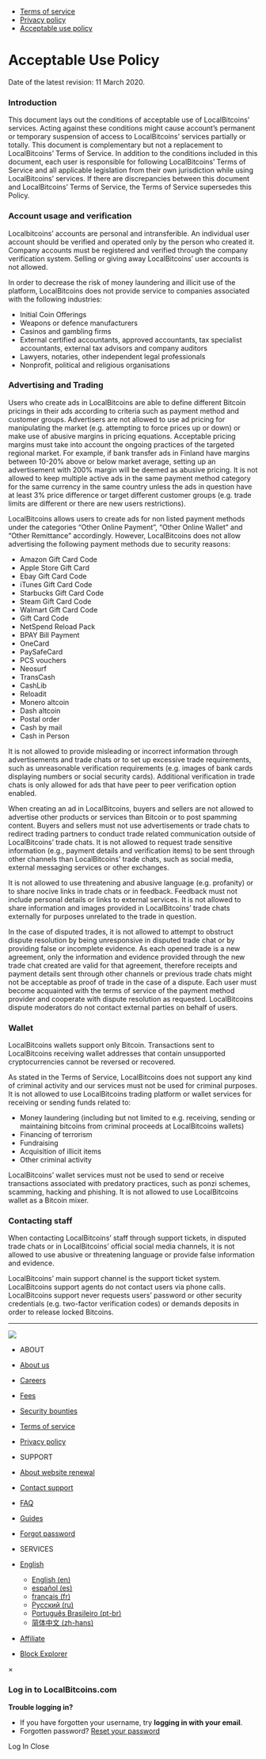 * [Terms of service](https://localbitcoins.com/terms_of_service/)
* [Privacy policy](https://localbitcoins.com/privacy_policy/)
* [Acceptable use policy](https://localbitcoins.com/acceptable_use_policy/)

Acceptable Use Policy
=====================

  
Date of the latest revision: 11 March 2020.

### Introduction

This document lays out the conditions of acceptable use of LocalBitcoins’ services. Acting against these conditions might cause account’s permanent or temporary suspension of access to LocalBitcoins’ services partially or totally. This document is complementary but not a replacement to LocalBitcoins’ Terms of Service. In addition to the conditions included in this document, each user is responsible for following LocalBitcoins’ Terms of Service and all applicable legislation from their own jurisdiction while using LocalBitcoins’ services. If there are discrepancies between this document and LocalBitcoins’ Terms of Service, the Terms of Service supersedes this Policy.

### Account usage and verification

Localbitcoins’ accounts are personal and intransferible. An individual user account should be verified and operated only by the person who created it. Company accounts must be registered and verified through the company verification system. Selling or giving away LocalBitcoins’ user accounts is not allowed.

In order to decrease the risk of money laundering and illicit use of the platform, LocalBitcoins does not provide service to companies associated with the following industries:

* Initial Coin Offerings
* Weapons or defence manufacturers
* Casinos and gambling firms
* External certified accountants, approved accountants, tax specialist accountants, external tax advisors and company auditors
* Lawyers, notaries, other independent legal professionals
* Nonprofit, political and religious organisations

### Advertising and Trading

Users who create ads in LocalBitcoins are able to define different Bitcoin pricings in their ads according to criteria such as payment method and customer groups. Advertisers are not allowed to use ad pricing for manipulating the market (e.g. attempting to force prices up or down) or make use of abusive margins in pricing equations. Acceptable pricing margins must take into account the ongoing practices of the targeted regional market. For example, if bank transfer ads in Finland have margins between 10-20% above or below market average, setting up an advertisement with 200% margin will be deemed as abusive pricing. It is not allowed to keep multiple active ads in the same payment method category for the same currency in the same country unless the ads in question have at least 3% price difference or target different customer groups (e.g. trade limits are different or there are new users restrictions).

LocalBitcoins allows users to create ads for non listed payment methods under the categories “Other Online Payment”, “Other Online Wallet” and “Other Remittance” accordingly. However, LocalBitcoins does not allow advertising the following payment methods due to security reasons:

* Amazon Gift Card Code
* Apple Store Gift Card
* Ebay Gift Card Code
* iTunes Gift Card Code
* Starbucks Gift Card Code
* Steam Gift Card Code
* Walmart Gift Card Code
* Gift Card Code
* NetSpend Reload Pack
* BPAY Bill Payment
* OneCard
* PaySafeCard
* PCS vouchers
* Neosurf
* TransCash
* CashLib
* Reloadit
* Monero altcoin
* Dash altcoin
* Postal order
* Cash by mail
* Cash in Person

It is not allowed to provide misleading or incorrect information through advertisements and trade chats or to set up excessive trade requirements, such as unreasonable verification requirements (e.g. images of bank cards displaying numbers or social security cards). Additional verification in trade chats is only allowed for ads that have peer to peer verification option enabled.

When creating an ad in LocalBitcoins, buyers and sellers are not allowed to advertise other products or services than Bitcoin or to post spamming content. Buyers and sellers must not use advertisements or trade chats to redirect trading partners to conduct trade related communication outside of LocalBitcoins’ trade chats. It is not allowed to request trade sensitive information (e.g., payment details and verification items) to be sent through other channels than LocalBitcoins’ trade chats, such as social media, external messaging services or other exchanges.

It is not allowed to use threatening and abusive language (e.g. profanity) or to share nocive links in trade chats or in feedback. Feedback must not include personal details or links to external services. It is not allowed to share information and images provided in LocalBitcoins’ trade chats externally for purposes unrelated to the trade in question.

In the case of disputed trades, it is not allowed to attempt to obstruct dispute resolution by being unresponsive in disputed trade chat or by providing false or incomplete evidence. As each opened trade is a new agreement, only the information and evidence provided through the new trade chat created are valid for that agreement, therefore receipts and payment details sent through other channels or previous trade chats might not be acceptable as proof of trade in the case of a dispute. Each user must become acquainted with the terms of service of the payment method provider and cooperate with dispute resolution as requested. LocalBitcoins dispute moderators do not contact external parties on behalf of users.

### Wallet

LocalBitcoins wallets support only Bitcoin. Transactions sent to LocalBitcoins receiving wallet addresses that contain unsupported cryptocurrencies cannot be reversed or recovered.

As stated in the Terms of Service, LocalBitcoins does not support any kind of criminal activity and our services must not be used for criminal purposes. It is not allowed to use LocalBitcoins trading platform or wallet services for receiving or sending funds related to:

* Money laundering (including but not limited to e.g. receiving, sending or maintaining bitcoins from criminal proceeds at LocalBitcoins wallets)
* Financing of terrorism
* Fundraising
* Acquisition of illicit items
* Other criminal activity

LocalBitcoins’ wallet services must not be used to send or receive transactions associated with predatory practices, such as ponzi schemes, scamming, hacking and phishing. It is not allowed to use LocalBitcoins wallet as a Bitcoin mixer.

### Contacting staff

When contacting LocalBitcoins’ staff through support tickets, in disputed trade chats or in LocalBitcoins’ official social media channels, it is not allowed to use abusive or threatening language or provide false information and evidence.

LocalBitcoins’ main support channel is the support ticket system. LocalBitcoins support agents do not contact users via phone calls. LocalBitcoins support never requests users’ password or other security credentials (e.g. two-factor verification codes) or demands deposits in order to release locked Bitcoins.

* * *

![](/cached-static/img/site-logo_grey.2c59226a8ab9.png)  

* ABOUT
* [About us](https://localbitcoins.com/about)
* [Careers](https://localbitcoins.com/careers)
* [Fees](https://localbitcoins.com/fees)
* [Security bounties](https://localbitcoins.com/whitehat)
* [Terms of service](https://localbitcoins.com/terms_of_service/)
* [Privacy policy](https://localbitcoins.com/privacy_policy/)

* SUPPORT
* [About website renewal](https://localbitcoins.com/about-website-renewal/)
* [Contact support](https://localbitcoins.com/support/request/)
* [FAQ](https://localbitcoins.com/faq)
* [Guides](https://localbitcoins.com/guides/)
* [Forgot password](https://localbitcoins.com/password_reset/)

* SERVICES
* [English](#language-dropdown)
    * [English (en)](https://localbitcoins.com/language/set_language_improved?language=en&next=/acceptable_use_policy/)
    * [español (es)](https://localbitcoins.com/language/set_language_improved?language=es&next=/acceptable_use_policy/)
    * [français (fr)](https://localbitcoins.com/language/set_language_improved?language=fr&next=/acceptable_use_policy/)
    * [Русский (ru)](https://localbitcoins.com/language/set_language_improved?language=ru&next=/acceptable_use_policy/)
    * [Português Brasileiro (pt-br)](https://localbitcoins.com/language/set_language_improved?language=pt-br&next=/acceptable_use_policy/)
    * [简体中文 (zh-hans)](https://localbitcoins.com/language/set_language_improved?language=zh-hans&next=/acceptable_use_policy/)
* [Affiliate](https://localbitcoins.com/affiliate/)
* [Block Explorer](https://localbitcoinschain.com/)

×

### Log in to LocalBitcoins.com

 

**Trouble logging in?**

* If you have forgotten your username, try **logging in with your email**.
* Forgotten password? [Reset your password](https://localbitcoins.com/password_reset/)

Log In Close